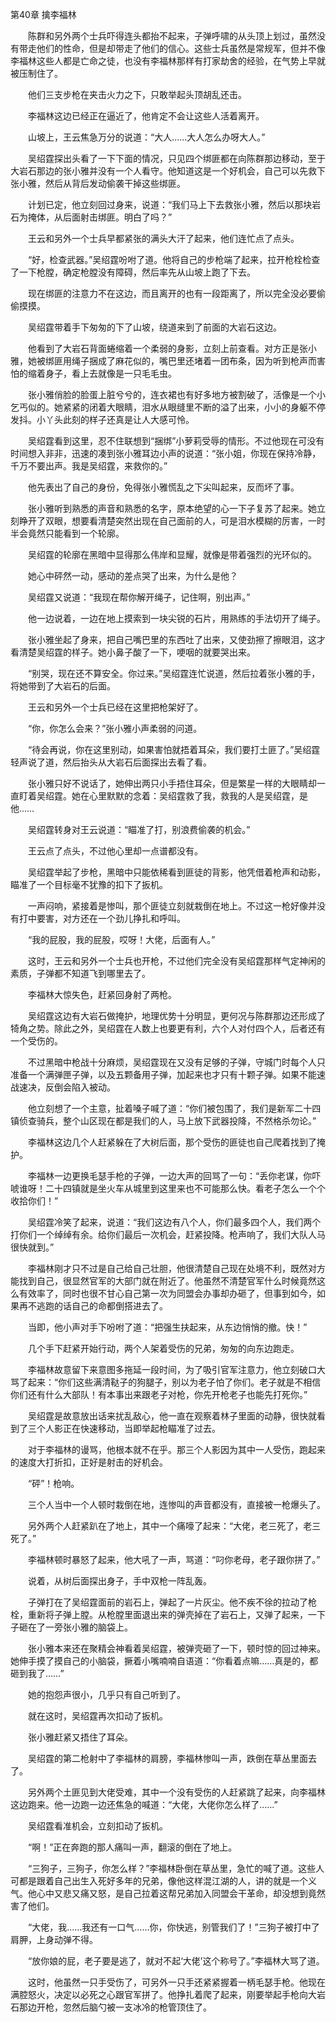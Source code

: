 第40章 擒李福林

　　陈群和另外两个士兵吓得连头都抬不起来，子弹呼啸的从头顶上划过，虽然没有带走他们的性命，但是却带走了他们的信心。这些士兵虽然是常规军，但并不像李福林这些人都是亡命之徒，也没有李福林那样有打家劫舍的经验，在气势上早就被压制住了。

　　他们三支步枪在夹击火力之下，只敢举起头顶胡乱还击。

　　李福林这边已经正在逼近了，他肯定不会让这些人活着离开。

　　山坡上，王云焦急万分的说道：“大人……大人怎么办呀大人。”

　　吴绍霆探出头看了一下下面的情况，只见四个绑匪都在向陈群那边移动，至于大岩石那边的张小雅并没有一个人看守。他知道这是一个好机会，自己可以先救下张小雅，然后从背后发动偷袭干掉这些绑匪。

　　计划已定，他立刻回过身来，说道：“我们马上下去救张小雅，然后以那块岩石为掩体，从后面射击绑匪。明白了吗？”

　　王云和另外一个士兵早都紧张的满头大汗了起来，他们连忙点了点头。

　　“好，检查武器。”吴绍霆吩咐了道。他将自己的步枪端了起来，拉开枪栓检查了一下枪膛，确定枪膛没有障碍，然后率先从山坡上跑了下去。


　　现在绑匪的注意力不在这边，而且离开的也有一段距离了，所以完全没必要偷偷摸摸。

　　吴绍霆带着手下匆匆的下了山坡，绕道来到了前面的大岩石这边。

　　他看到了大岩石背面蜷缩着一个柔弱的身影，立刻上前查看。对方正是张小雅，她被绑匪用绳子捆成了麻花似的，嘴巴里还堵着一团布条，因为听到枪声而害怕的缩着身子，看上去就像是一只毛毛虫。

　　张小雅俏脸的脸蛋上脏兮兮的，连衣裙也有好多地方被割破了，活像是一个小乞丐似的。她紧紧的闭着大眼睛，泪水从眼缝里不断的溢了出来，小小的身躯不停发抖。小丫头此刻的样子还真是让人大感可怜。

　　吴绍霆看到这里，忍不住联想到“捆绑”小萝莉受辱的情形。不过他现在可没有时间想入非非，迅速的凑到张小雅耳边小声的说道：“张小姐，你现在保持冷静，千万不要出声。我是吴绍霆，来救你的。”

　　他先表出了自己的身份，免得张小雅慌乱之下尖叫起来，反而坏了事。

　　张小雅听到熟悉的声音和熟悉的名字，原本绝望的心一下子复苏了起来。她立刻睁开了双眼，想要看清楚突然出现在自己面前的人，可是泪水模糊的厉害，一时半会竟然只能看到一个轮廓。

　　吴绍霆的轮廓在黑暗中显得那么伟岸和显耀，就像是带着强烈的光环似的。

　　她心中砰然一动，感动的差点哭了出来，为什么是他？

　　吴绍霆又说道：“我现在帮你解开绳子，记住啊，别出声。”

　　他一边说着，一边在地上摸索到一块尖锐的石片，用熟练的手法切开了绳子。

　　张小雅坐起了身来，把自己嘴巴里的东西吐了出来，又使劲擦了擦眼泪，这才看清楚吴绍霆的样子。她小鼻子酸了一下，哽咽的就要哭出来。

　　“别哭，现在还不算安全。你过来。”吴绍霆连忙说道，然后拉着张小雅的手，将她带到了大岩石的后面。

　　王云和另外一个士兵已经在这里把枪架好了。

　　“你，你怎么会来？”张小雅小声柔弱的问道。

　　“待会再说，你在这里别动，如果害怕就捂着耳朵，我们要打土匪了。”吴绍霆轻声说了道，然后抬头从大岩石后面探出去看了看。

　　张小雅只好不说话了，她伸出两只小手捂住耳朵，但是繁星一样的大眼睛却一直盯着吴绍霆。她在心里默默的念着：吴绍霆救了我，救我的人是吴绍霆，是他……

　　吴绍霆转身对王云说道：“瞄准了打，别浪费偷袭的机会。”

　　王云点了点头，不过他心里却一点谱都没有。

　　吴绍霆举起了步枪，黑暗中只能依稀看到匪徒的背影，他凭借着枪声和动影，瞄准了一个目标毫不犹豫的扣下了扳机。

　　一声闷响，紧接着是惨叫，那个匪徒立刻就栽倒在地上。不过这一枪好像并没有打中要害，对方还在一个劲儿挣扎和呼叫。

　　“我的屁股，我的屁股，哎呀！大佬，后面有人。”

　　这时，王云和另外一个士兵也开枪，不过他们完全没有吴绍霆那样气定神闲的素质，子弹都不知道飞到哪里去了。

　　李福林大惊失色，赶紧回身射了两枪。

　　吴绍霆这边有大岩石做掩护，地理优势十分明显，更何况与陈群那边还形成了犄角之势。除此之外，吴绍霆在人数上也要更有利，六个人对付四个人，后者还有一个受伤的。

　　不过黑暗中枪战十分麻烦，吴绍霆现在又没有足够的子弹，守城门时每个人只准备一个满弹匣子弹，以及五颗备用子弹，加起来也才只有十颗子弹。如果不能速战速决，反倒会陷入被动。

　　他立刻想了一个主意，扯着嗓子喊了道：“你们被包围了，我们是新军二十四镇侦查骑兵，整个山区现在都是我们的人，马上放下武器投降，不然格杀勿论。”

　　李福林这边几个人赶紧躲在了大树后面，那个受伤的匪徒也自己爬着找到了掩护。

　　李福林一边更换毛瑟手枪的子弹，一边大声的回骂了一句：“丢你老谋，你吓唬谁呀！二十四镇就是坐火车从城里到这里来也不可能那么快。看老子怎么一个个收拾你们！”

　　吴绍霆冷笑了起来，说道：“我们这边有八个人，你们最多四个人，我们两个打你们一个绰绰有余。给你们最后一次机会，赶紧投降。枪声响了，我们大队人马很快就到。”

　　李福林刚才只不过是自己给自己壮胆，他很清楚自己现在处境不利，既然对方能找到自己，很显然官军的大部门就在附近了。他虽然不清楚官军什么时候竟然这么有效率了，同时也很不甘心自己第一次为同盟会办事却办砸了，但事到如今，如果再不逃跑的话自己的命都倒搭进去了。

　　当即，他小声对手下吩咐了道：“把强生扶起来，从东边悄悄的撤。快！”

　　几个手下赶紧开始行动，两个人架着受伤的兄弟，匆匆的向东边跑走。

　　李福林故意留下来意图多拖延一段时间，为了吸引官军注意力，他立刻破口大骂了起来：“你们这些满清鞑子的狗腿子，别以为老子怕了你们。老子就是不相信你们还有什么大部队！有本事出来跟老子对枪，你先开枪老子也能先打死你。”

　　吴绍霆是故意放出话来扰乱敌心，他一直在观察着林子里面的动静，很快就看到了三个人影正在快速移动，当即举起枪瞄准了过去。

　　对于李福林的谩骂，他根本就不在乎。那三个人影因为其中一人受伤，跑起来的速度大打折扣，正好是射击的好机会。

　　“砰”！枪响。

　　三个人当中一个人顿时栽倒在地，连惨叫的声音都没有，直接被一枪爆头了。

　　另外两个人赶紧趴在了地上，其中一个痛嚎了起来：“大佬，老三死了，老三死了。”

　　李福林顿时暴怒了起来，他大吼了一声，骂道：“叼你老母，老子跟你拼了。”

　　说着，从树后面探出身子，手中双枪一阵乱轰。

　　子弹打在了吴绍霆面前的岩石上，弹起了一片灰尘。他不疾不徐的拉动了枪栓，重新将子弹上膛。从枪膛里面退出来的弹壳掉在了岩石上，又弹了起来，一下子砸在了一旁张小雅的脑袋上。

　　张小雅本来还在聚精会神看着吴绍霆，被弹壳砸了一下，顿时惊的回过神来。她伸手摸了摸自己的小脑袋，撅着小嘴喃喃自语道：“你看着点嘛……真是的，都砸到我了……”

　　她的抱怨声很小，几乎只有自己听到了。

　　就在这时，吴绍霆再次扣动了扳机。

　　张小雅赶紧又捂住了耳朵。

　　吴绍霆的第二枪射中了李福林的肩膀，李福林惨叫一声，跌倒在草丛里面去了。

　　另外两个土匪见到大佬受难，其中一个没有受伤的人赶紧跳了起来，向李福林这边跑来。他一边跑一边还焦急的喊道：“大佬，大佬你怎么样了……”

　　吴绍霆看准机会，立刻扣动了扳机。

　　“啊！”正在奔跑的那人痛叫一声，翻滚的倒在了地上。

　　“三狗子，三狗子，你怎么样？”李福林卧倒在草丛里，急忙的喊了道。这些人可都是跟着自己出生入死好多年的兄弟，像他这样混江湖的人，讲的就是一个义气。他心中又悲又痛又怒，是自己拉着这帮兄弟加入同盟会干革命，却没想到竟然害了他们。

　　“大佬，我……我还有一口气……你，你快逃，别管我们了！”三狗子被打中了肩胛，上身动弹不得。

　　“放你娘的屁，老子要是逃了，就对不起‘大佬’这个称号了。”李福林大骂了道。

　　这时，他虽然一只手受伤了，可另外一只手还紧紧握着一柄毛瑟手枪。他现在满腔怒火，决定以必死之心跟官军拼了。他挣扎着爬了起来，刚要举起手枪向大岩石那边开枪，忽然后脑勺被一支冰冷的枪管顶住了。
